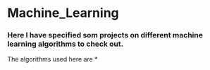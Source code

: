 # Machine_Learning
### Here I have specified som projects on different machine learning algorithms to check out.
The algorithms used here are
*
